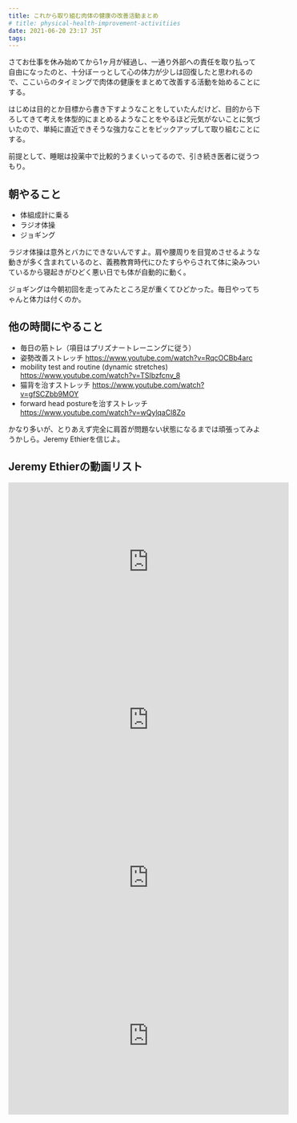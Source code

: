 ```yaml
---
title: これから取り組む肉体の健康の改善活動まとめ
# title: physical-health-improvement-activitiies
date: 2021-06-20 23:17 JST
tags: 
---
```


さてお仕事を休み始めてから1ヶ月が経過し、一通り外部への責任を取り払って自由になったのと、十分ぼーっとして心の体力が少しは回復したと思われるので、ここいらのタイミングで肉体の健康をまとめて改善する活動を始めることにする。

はじめは目的とか目標から書き下すようなことをしていたんだけど、目的から下ろしてきて考えを体型的にまとめるようなことをやるほど元気がないことに気づいたので、単純に直近できそうな強力なことをピックアップして取り組むことにする。

前提として、睡眠は投薬中で比較的うまくいってるので、引き続き医者に従うつもり。

## 朝やること

* 体組成計に乗る
* ラジオ体操
* ジョギング

ラジオ体操は意外とバカにできないんですよ。肩や腰周りを目覚めさせるような動きが多く含まれているのと、義務教育時代にひたすらやらされて体に染みついているから寝起きがひどく悪い日でも体が自動的に動く。

ジョギングは今朝初回を走ってみたところ足が重くてひどかった。毎日やってちゃんと体力は付くのか。

## 他の時間にやること

* 毎日の筋トレ（項目はプリズナートレーニングに従う）
* 姿勢改善ストレッチ https://www.youtube.com/watch?v=RqcOCBb4arc
* mobility test and routine (dynamic stretches) https://www.youtube.com/watch?v=TSIbzfcnv_8
* 猫背を治すストレッチ https://www.youtube.com/watch?v=gfSCZbb9MOY
* forward head postureを治すストレッチ https://www.youtube.com/watch?v=wQylqaCl8Zo

かなり多いが、とりあえず完全に肩首が問題ない状態になるまでは頑張ってみようかしら。Jeremy Ethierを信じよ。

## Jeremy Ethierの動画リスト

<iframe width="560" height="315" src="https://www.youtube.com/embed/RqcOCBb4arc" title="YouTube video player" frameborder="0" allow="accelerometer; autoplay; clipboard-write; encrypted-media; gyroscope; picture-in-picture" allowfullscreen></iframe>

<iframe width="560" height="315" src="https://www.youtube-nocookie.com/embed/TSIbzfcnv_8" title="YouTube video player" frameborder="0" allow="accelerometer; autoplay; clipboard-write; encrypted-media; gyroscope; picture-in-picture" allowfullscreen></iframe>

<iframe width="560" height="315" src="https://www.youtube.com/embed/gfSCZbb9MOY" title="YouTube video player" frameborder="0" allow="accelerometer; autoplay; clipboard-write; encrypted-media; gyroscope; picture-in-picture" allowfullscreen></iframe>

<iframe width="560" height="315" src="https://www.youtube-nocookie.com/embed/wQylqaCl8Zo" title="YouTube video player" frameborder="0" allow="accelerometer; autoplay; clipboard-write; encrypted-media; gyroscope; picture-in-picture" allowfullscreen></iframe>
